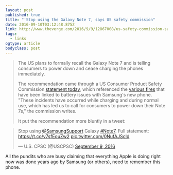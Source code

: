 ```yaml
---
layout: post 
published: true 
title: "'Stop using the Galaxy Note 7, says US safety commission" 
date: 2016-09-10T03:12:48.875Z 
link: http://www.theverge.com/2016/9/9/12867008/us-safety-commission-says-stop-using-samsung-galaxy-note-7 
tags:
  - links
ogtype: article 
bodyclass: post 
---
```


> The US plans to formally recall the Galaxy Note 7 and is telling consumers to power down and cease charging the phones immediately.
> 
> The recommendation came through a US Consumer Product Safety Commission [statement today](http://www.cpsc.gov/Newsroom/Press-Statements/Press-Statement-from-the-US-Consumer-Product-Safety-Commission-Regarding-the-Samsung-Galaxy-Note7/), which referenced the [various fires](http://www.theverge.com/2016/9/8/12855352/samsung-note-7-recall-fires) that have been linked to battery issues with Samsung's new phone. "These incidents have occurred while charging and during normal use, which has led us to call for consumers to power down their Note 7s," the commission writes.
> 
> It put the recommendation more bluntly in a tweet:

<blockquote class="twitter-tweet" data-lang="en"><p lang="en" dir="ltr">Stop using <a href="https://twitter.com/SamsungSupport">@SamsungSupport</a> Galaxy <a href="https://twitter.com/hashtag/Note7?src=hash">#Note7</a>. Full statement: <a href="https://t.co/v7sfEouZw2">https://t.co/v7sfEouZw2</a> <a href="https://t.co/0NufAJScId">pic.twitter.com/0NufAJScId</a></p>&mdash; U.S. CPSC (@USCPSC) <a href="https://twitter.com/USCPSC/status/774338718391934980">September 9, 2016</a></blockquote> <script async src="//platform.twitter.com/widgets.js" charset="utf-8"></script>

All the pundits who are busy claiming that everything Apple is doing right now was done years ago by Samsung (or others), need to remember this phone.